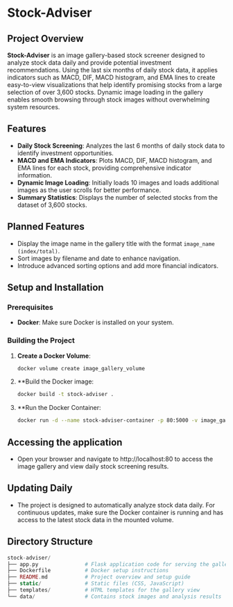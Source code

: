 # Stock-Adviser

## Project Overview
**Stock-Adviser** is an image gallery-based stock screener designed to analyze stock data daily and provide potential investment recommendations. Using the last six months of daily stock data, it applies indicators such as MACD, DIF, MACD histogram, and EMA lines to create easy-to-view visualizations that help identify promising stocks from a large selection of over 3,600 stocks. Dynamic image loading in the gallery enables smooth browsing through stock images without overwhelming system resources.

## Features
- **Daily Stock Screening**: Analyzes the last 6 months of daily stock data to identify investment opportunities.
- **MACD and EMA Indicators**: Plots MACD, DIF, MACD histogram, and EMA lines for each stock, providing comprehensive indicator information.
- **Dynamic Image Loading**: Initially loads 10 images and loads additional images as the user scrolls for better performance.
- **Summary Statistics**: Displays the number of selected stocks from the dataset of 3,600 stocks.

## Planned Features
- Display the image name in the gallery title with the format `image_name (index/total)`.
- Sort images by filename and date to enhance navigation.
- Introduce advanced sorting options and add more financial indicators.

## Setup and Installation
### Prerequisites
- **Docker**: Make sure Docker is installed on your system.

### Building the Project
1. **Create a Docker Volume**:
   ```bash
   docker volume create image_gallery_volume
2. **Build the Docker image:
   ```bash
   docker build -t stock-adviser .
3. **Run the Docker Container:
   ```bash
   docker run -d --name stock-adviser-container -p 80:5000 -v image_gallery_volume:/app/static stock-adviser

## Accessing the application
- Open your browser and navigate to http://localhost:80 to access the image gallery and view daily stock screening results.

## Updating Daily
- The project is designed to automatically analyze stock data daily. For continuous updates, make sure the Docker container is running and has access to the latest stock data in the mounted volume.

## Directory Structure
   ```php
stock-adviser/
├── app.py               # Flask application code for serving the gallery
├── Dockerfile           # Docker setup instructions
├── README.md            # Project overview and setup guide
├── static/              # Static files (CSS, JavaScript)
├── templates/           # HTML templates for the gallery view
└── data/                # Contains stock images and analysis results
